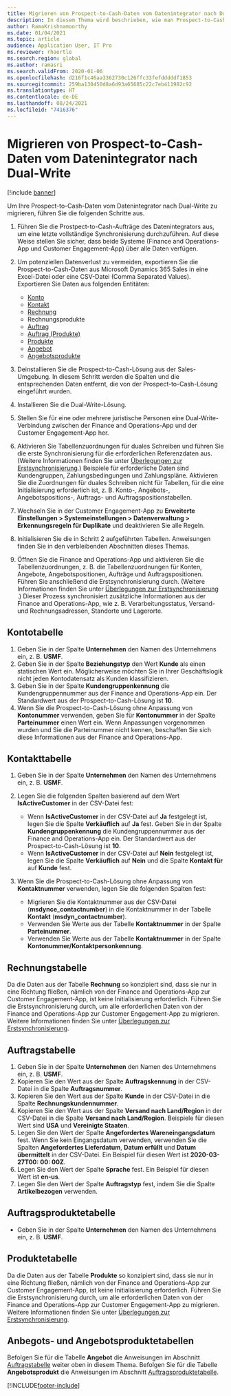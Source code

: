 ```yaml
---
title: Migrieren von Prospect-to-Cash-Daten vom Datenintegrator nach Dual-Write
description: In diesem Thema wird beschrieben, wie man Prospect-to-Cash-Daten vom Datenintegrator nach Dual-Write migriert.
author: RamaKrishnamoorthy
ms.date: 01/04/2021
ms.topic: article
audience: Application User, IT Pro
ms.reviewer: rhaertle
ms.search.region: global
ms.author: ramasri
ms.search.validFrom: 2020-01-06
ms.openlocfilehash: d216f1c46aa3362730c126ffc33fefdddddf1853
ms.sourcegitcommit: 259ba130450d8a6d93a65685c22c7eb411982c92
ms.translationtype: HT
ms.contentlocale: de-DE
ms.lasthandoff: 08/24/2021
ms.locfileid: "7416376"
---
```

# <a name="migrate-prospect-to-cash-data-from-data-integrator-to-dual-write"></a>Migrieren von Prospect-to-Cash-Daten vom Datenintegrator nach Dual-Write

[!include [banner](../../includes/banner.md)]

Um Ihre Prospect-to-Cash-Daten vom Datenintegrator nach Dual-Write zu migrieren, führen Sie die folgenden Schritte aus.

1. Führen Sie die Prostpect-to-Cash-Aufträge des Datenintegrators aus, um eine letzte vollständige Synchronisierung durchzuführen. Auf diese Weise stellen Sie sicher, dass beide Systeme (Finance and Operations-App und Customer Engagement-App) über alle Daten verfügen.
2. Um potenziellen Datenverlust zu vermeiden, exportieren Sie die Prospect-to-Cash-Daten aus Microsoft Dynamics 365 Sales in eine Excel-Datei oder eine CSV-Datei (Comma Separated Values). Exportieren Sie Daten aus folgenden Entitäten:

    - [Konto](#account-table)
    - [Kontakt](#contact-table)
    - [Rechnung](#invoice-table)
    - Rechnungsprodukte
    - [Auftrag](#order-table)
    - [Auftrag (Produkte)](#order-products-table)
    - [Produkte](#products-table)
    - [Angebot](#quote-and-quote-product-tables)
    - [Angebotsprodukte](#quote-and-quote-product-tables)

3. Deinstallieren Sie die Prospect-to-Cash-Lösung aus der Sales-Umgebung. In diesem Schritt werden die Spalten und die entsprechenden Daten entfernt, die von der Prospect-to-Cash-Lösung eingeführt wurden.
4. Installieren Sie die Dual-Write-Lösung.
5. Stellen Sie für eine oder mehrere juristische Personen eine Dual-Write-Verbindung zwischen der Finance and Operations-App und der Customer Engagement-App her.
6. Aktivieren Sie Tabellenzuordnungen für duales Schreiben und führen Sie die erste Synchronisierung für die erforderlichen Referenzdaten aus. (Weitere Informationen finden Sie unter [Überlegungen zur Erstsynchronisierung](initial-sync-guidance.md).) Beispiele für erforderliche Daten sind Kundengruppen, Zahlungsbedingungen und Zahlungspläne. Aktivieren Sie die Zuordnungen für duales Schreiben nicht für Tabellen, für die eine Initialisierung erforderlich ist, z. B. Konto-, Angebots-, Angebotspositions-, Auftrags- und Auftragspositionstabellen.
7. Wechseln Sie in der Customer Engagement-App zu **Erweiterte Einstellungen \> Systemeinstellungen \> Datenverwaltung \> Erkennungsregeln für Duplikate** und deaktivieren Sie alle Regeln.
8. Initialisieren Sie die in Schritt 2 aufgeführten Tabellen. Anweisungen finden Sie in den verbleibenden Abschnitten dieses Themas.
9. Öffnen Sie die Finance and Operations-App und aktivieren Sie die Tabellenzuordnungen, z. B. die Tabellenzuordnungen für Konten, Angebote, Angebotspositionen, Aufträge und Auftragspositionen. Führen Sie anschließend die Erstsynchronisierung durch. (Weitere Informationen finden Sie unter [Überlegungen zur Erstsynchronisierung](initial-sync-guidance.md) .) Dieser Prozess synchronisiert zusätzliche Informationen aus der Finance and Operations-App, wie z. B. Verarbeitungsstatus, Versand- und Rechnungsadressen, Standorte und Lagerorte.

## <a name="account-table"></a>Kontotabelle

1. Geben Sie in der Spalte **Unternehmen** den Namen des Unternehmens ein, z. B. **USMF**.
2. Geben Sie in der Spalte **Beziehungstyp** den Wert **Kunde** als einen statischen Wert ein. Möglicherweise möchten Sie in Ihrer Geschäftslogik nicht jeden Kontodatensatz als Kunden klassifizieren.
3. Geben Sie in der Spalte **Kundengruppenkennung** die Kundengruppennummer aus der Finance and Operations-App ein. Der Standardwert aus der Prospect-to-Cash-Lösung ist **10**.
4. Wenn Sie die Prospect-to-Cash-Lösung ohne Anpassung von **Kontonummer** verwenden, geben Sie für **Kontonummer** in der Spalte **Parteinummer** einen Wert ein. Wenn Anpassungen vorgenommen wurden und Sie die Parteinummer nicht kennen, beschaffen Sie sich diese Informationen aus der Finance and Operations-App.

## <a name="contact-table"></a>Kontakttabelle

1. Geben Sie in der Spalte **Unternehmen** den Namen des Unternehmens ein, z. B. **USMF**.
2. Legen Sie die folgenden Spalten basierend auf dem Wert **IsActiveCustomer** in der CSV-Datei fest:

    - Wenn **IsActiveCustomer** in der CSV-Datei auf **Ja** festgelegt ist, legen Sie die Spalte **Verkäuflich** auf **Ja** fest. Geben Sie in der Spalte **Kundengruppenkennung** die Kundengruppennummer aus der Finance and Operations-App ein. Der Standardwert aus der Prospect-to-Cash-Lösung ist **10**.
    - Wenn **IsActiveCustomer** in der CSV-Datei auf **Nein** festgelegt ist, legen Sie die Spalte **Verkäuflich** auf **Nein** und die Spalte **Kontakt für** auf **Kunde** fest.

3. Wenn Sie die Prospect-to-Cash-Lösung ohne Anpassung von **Kontaktnummer** verwenden, legen Sie die folgenden Spalten fest:

    - Migrieren Sie die Kontaktnummer aus der CSV-Datei (**msdynce\_contactnumber**) in die Kontaktnummer in der Tabelle **Kontakt** (**msdyn\_contactnumber**).
    - Verwenden Sie Werte aus der Tabelle **Kontaktnummer** in der Spalte **Parteinummer**.
    - Verwenden Sie Werte aus der Tabelle **Kontaktnummer** in der Spalte **Kontonummer/Kontaktpersonkennung**.

## <a name="invoice-table"></a>Rechnungstabelle

Da die Daten aus der Tabelle **Rechnung** so konzipiert sind, dass sie nur in eine Richtung fließen, nämlich von der Finance and Operations-App zur Customer Engagement-App, ist keine Initialisierung erforderlich. Führen Sie die Erstsynchronisierung durch, um alle erforderlichen Daten von der Finance and Operations-App zur Customer Engagement-App zu migrieren. Weitere Informationen finden Sie unter [Überlegungen zur Erstsynchronisierung](initial-sync-guidance.md).

## <a name="order-table"></a>Auftragstabelle

1. Geben Sie in der Spalte **Unternehmen** den Namen des Unternehmens ein, z. B. **USMF**.
2. Kopieren Sie den Wert aus der Spalte **Auftragskennung** in der CSV-Datei in die Spalte **Auftragsnummer**.
3. Kopieren Sie den Wert aus der Spalte **Kunde** in der CSV-Datei in die Spalte **Rechnungskundennummer**.
4. Kopieren Sie den Wert aus der Spalte **Versand nach Land/Region** in der CSV-Datei in die Spalte **Versand nach Land/Region**. Beispiele für diesen Wert sind **USA** und **Vereinigte Staaten**.
5. Legen Sie den Wert der Spalte **Angefordertes Wareneingangsdatum** fest. Wenn Sie kein Eingangsdatum verwenden, verwenden Sie die Spalten **Angefordertes Lieferdatum**, **Datum erfüllt** und **Datum übermittelt** in der CSV-Datei. Ein Beispiel für diesen Wert ist **2020-03-27T00: 00: 00Z**.
6. Legen Sie den Wert der Spalte **Sprache** fest. Ein Beispiel für diesen Wert ist **en-us**.
7. Legen Sie den Wert der Spalte **Auftragstyp** fest, indem Sie die Spalte **Artikelbezogen** verwenden.

## <a name="order-products-table"></a>Auftragsproduktetabelle

- Geben Sie in der Spalte **Unternehmen** den Namen des Unternehmens ein, z. B. **USMF**.

## <a name="products-table"></a>Produktetabelle

Da die Daten aus der Tabelle **Produkte** so konzipiert sind, dass sie nur in eine Richtung fließen, nämlich von der Finance and Operations-App zur Customer Engagement-App, ist keine Initialisierung erforderlich. Führen Sie die Erstsynchronisierung durch, um alle erforderlichen Daten von der Finance and Operations-App zur Customer Engagement-App zu migrieren. Weitere Informationen finden Sie unter [Überlegungen zur Erstsynchronisierung](initial-sync-guidance.md).

## <a name="quote-and-quote-product-tables"></a>Anbegots- und Angebotsproduktetabellen

Befolgen Sie für die Tabelle **Angebot** die Anweisungen im Abschnitt [Auftragstabelle](#order-table) weiter oben in diesem Thema. Befolgen Sie für die Tabelle **Angebotsprodukt** die Anweisungen im Abschnitt [Auftragsproduktetabelle](#order-products-table).


[!INCLUDE[footer-include](../../../../includes/footer-banner.md)]